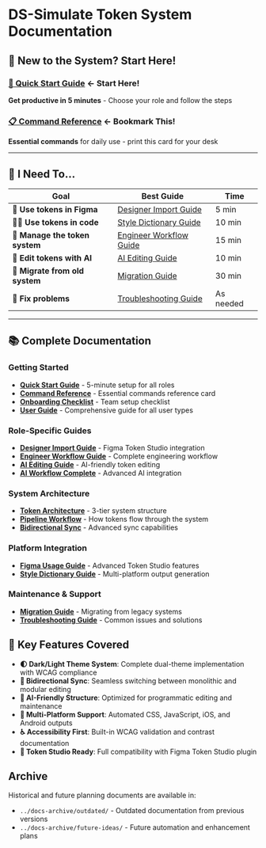 # DS-Simulate Token System Documentation

## 🚀 **New to the System? Start Here!**

### **[📖 Quick Start Guide](./QUICK_START_GUIDE.md)** ← **Start Here!**
**Get productive in 5 minutes** - Choose your role and follow the steps

### **[📋 Command Reference](./COMMAND_REFERENCE.md)** ← **Bookmark This!**
**Essential commands** for daily use - print this card for your desk

---

## 🎯 **I Need To...**

| Goal | Best Guide | Time |
|------|------------|------|
| **🎨 Use tokens in Figma** | [Designer Import Guide](./DESIGNER_IMPORT_GUIDE.md) | 5 min |
| **👨‍💻 Use tokens in code** | [Style Dictionary Guide](./STYLE_DICTIONARY.md) | 10 min |
| **🔧 Manage the token system** | [Engineer Workflow Guide](./ENGINEER_WORKFLOW_GUIDE.md) | 15 min |
| **🤖 Edit tokens with AI** | [AI Editing Guide](./AI_EDITING_GUIDE.md) | 10 min |
| **🚚 Migrate from old system** | [Migration Guide](./MIGRATION_GUIDE.md) | 30 min |
| **🐛 Fix problems** | [Troubleshooting Guide](./TROUBLESHOOTING_GUIDE.md) | As needed |

---

## 📚 **Complete Documentation**

### **Getting Started**
- **[Quick Start Guide](./QUICK_START_GUIDE.md)** - 5-minute setup for all roles
- **[Command Reference](./COMMAND_REFERENCE.md)** - Essential commands reference card
- **[Onboarding Checklist](./ONBOARDING_CHECKLIST.md)** - Team setup checklist
- **[User Guide](./USER_GUIDE.md)** - Comprehensive guide for all user types

### **Role-Specific Guides**
- **[Designer Import Guide](./DESIGNER_IMPORT_GUIDE.md)** - Figma Token Studio integration
- **[Engineer Workflow Guide](./ENGINEER_WORKFLOW_GUIDE.md)** - Complete engineering workflow
- **[AI Editing Guide](./AI_EDITING_GUIDE.md)** - AI-friendly token editing
- **[AI Workflow Complete](./AI_WORKFLOW_COMPLETE.md)** - Advanced AI integration

### **System Architecture**
- **[Token Architecture](./TOKEN_ARCHITECTURE.md)** - 3-tier system structure
- **[Pipeline Workflow](./PIPELINE_WORKFLOW.md)** - How tokens flow through the system
- **[Bidirectional Sync](./BIDIRECTIONAL_SYNC.md)** - Advanced sync capabilities

### **Platform Integration**
- **[Figma Usage Guide](./FIGMA_USAGE.md)** - Advanced Token Studio features
- **[Style Dictionary Guide](./STYLE_DICTIONARY.md)** - Multi-platform output generation

### **Maintenance & Support**
- **[Migration Guide](./MIGRATION_GUIDE.md)** - Migrating from legacy systems
- **[Troubleshooting Guide](./TROUBLESHOOTING_GUIDE.md)** - Common issues and solutions

## 🌟 Key Features Covered

- **🌓 Dark/Light Theme System**: Complete dual-theme implementation with WCAG compliance
- **🔄 Bidirectional Sync**: Seamless switching between monolithic and modular editing
- **🤖 AI-Friendly Structure**: Optimized for programmatic editing and maintenance
- **📱 Multi-Platform Support**: Automated CSS, JavaScript, iOS, and Android outputs
- **♿ Accessibility First**: Built-in WCAG validation and contrast documentation
- **🔧 Token Studio Ready**: Full compatibility with Figma Token Studio plugin

## Archive

Historical and future planning documents are available in:
- `../docs-archive/outdated/` - Outdated documentation from previous versions
- `../docs-archive/future-ideas/` - Future automation and enhancement plans